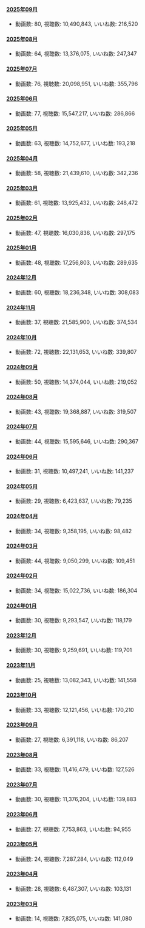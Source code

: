 #### [2025年09月](videos/202509 "wikilink")

-   動画数: 80, 視聴数: 10,490,843, いいね数: 216,520

#### [2025年08月](videos/202508 "wikilink")

-   動画数: 64, 視聴数: 13,376,075, いいね数: 247,347

#### [2025年07月](videos/202507 "wikilink")

-   動画数: 76, 視聴数: 20,098,951, いいね数: 355,796

#### [2025年06月](videos/202506 "wikilink")

-   動画数: 77, 視聴数: 15,547,217, いいね数: 286,866

#### [2025年05月](videos/202505 "wikilink")

-   動画数: 63, 視聴数: 14,752,677, いいね数: 193,218

#### [2025年04月](videos/202504 "wikilink")

-   動画数: 58, 視聴数: 21,439,610, いいね数: 342,236

#### [2025年03月](videos/202503 "wikilink")

-   動画数: 61, 視聴数: 13,925,432, いいね数: 248,472

#### [2025年02月](videos/202502 "wikilink")

-   動画数: 47, 視聴数: 16,030,836, いいね数: 297,175

#### [2025年01月](videos/202501 "wikilink")

-   動画数: 48, 視聴数: 17,256,803, いいね数: 289,635

#### [2024年12月](videos/202412 "wikilink")

-   動画数: 60, 視聴数: 18,236,348, いいね数: 308,083

#### [2024年11月](videos/202411 "wikilink")

-   動画数: 37, 視聴数: 21,585,900, いいね数: 374,534

#### [2024年10月](videos/202410 "wikilink")

-   動画数: 72, 視聴数: 22,131,653, いいね数: 339,807

#### [2024年09月](videos/202409 "wikilink")

-   動画数: 50, 視聴数: 14,374,044, いいね数: 219,052

#### [2024年08月](videos/202408 "wikilink")

-   動画数: 43, 視聴数: 19,368,887, いいね数: 319,507

#### [2024年07月](videos/202407 "wikilink")

-   動画数: 44, 視聴数: 15,595,646, いいね数: 290,367

#### [2024年06月](videos/202406 "wikilink")

-   動画数: 31, 視聴数: 10,497,241, いいね数: 141,237

#### [2024年05月](videos/202405 "wikilink")

-   動画数: 29, 視聴数: 6,423,637, いいね数: 79,235

#### [2024年04月](videos/202404 "wikilink")

-   動画数: 34, 視聴数: 9,358,195, いいね数: 98,482

#### [2024年03月](videos/202403 "wikilink")

-   動画数: 44, 視聴数: 9,050,299, いいね数: 109,451

#### [2024年02月](videos/202402 "wikilink")

-   動画数: 34, 視聴数: 15,022,736, いいね数: 186,304

#### [2024年01月](videos/202401 "wikilink")

-   動画数: 30, 視聴数: 9,293,547, いいね数: 118,179

#### [2023年12月](videos/202312 "wikilink")

-   動画数: 30, 視聴数: 9,259,691, いいね数: 119,701

#### [2023年11月](videos/202311 "wikilink")

-   動画数: 25, 視聴数: 13,082,343, いいね数: 141,558

#### [2023年10月](videos/202310 "wikilink")

-   動画数: 33, 視聴数: 12,121,456, いいね数: 170,210

#### [2023年09月](videos/202309 "wikilink")

-   動画数: 27, 視聴数: 6,391,118, いいね数: 86,207

#### [2023年08月](videos/202308 "wikilink")

-   動画数: 33, 視聴数: 11,416,479, いいね数: 127,526

#### [2023年07月](videos/202307 "wikilink")

-   動画数: 30, 視聴数: 11,376,204, いいね数: 139,883

#### [2023年06月](videos/202306 "wikilink")

-   動画数: 27, 視聴数: 7,753,863, いいね数: 94,955

#### [2023年05月](videos/202305 "wikilink")

-   動画数: 24, 視聴数: 7,287,284, いいね数: 112,049

#### [2023年04月](videos/202304 "wikilink")

-   動画数: 28, 視聴数: 6,487,307, いいね数: 103,131

#### [2023年03月](videos/202303 "wikilink")

-   動画数: 14, 視聴数: 7,825,075, いいね数: 141,080

